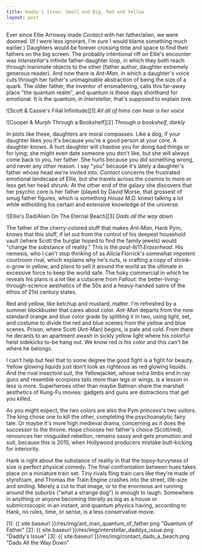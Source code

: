 ```yaml
---
title: Daddy's Issue: Small and Big, Red and Yellow
layout: post
---
```


Ever since Ellie Arroway made *Contact* with her father/alien, we were doomed. (If I were less ignorant, I'm sure I would blame something much earlier.) Daughters would be forever crossing time and space to find their fathers on the big screen. The probably intentional riff on Ellie's encounter was *Interstellar*'s infinite father-daughter loop, in which they both reach through inanimate objects to the other (father author, daughter extremely generous reader). And now there is *Ant-Man*, in which a daughter's voice cuts through her father's unimaginable abstraction of being the size of a quark. The older father, the inventor of ensmallening, calls this far-away place "the quantum realm", and quantum is these days shorthand for emotional. It is the quantum, in *Interstellar*, that's supposed to explain love.

![Scott & Cassie's Filial Infinitude][1]
*All all of hims can hear is her voice*

![Cooper & Murph Through a Bookshelf][2]
*Through a bookshelf, darkly*

In plots like these, daughters are moral compasses. Like a dog, if your daughter likes you it's because you're a good person at your core. A daughter knows. A hurt daughter will chastise you for doing bad things or for lying; she might even date someone you don't like, but she will always come back to you, her father. She hurts because you did something wrong, and never any other reason. I say "you" because it's lately a daughter's father whose head we're invited into. *Contact* concerns the frustrated emotional landscape of Ellie, but she travels across the cosmos to more or less get her head shrunk: At the other end of the galaxy she discovers that her psychic core is her father (played by David Morse, that grossest of smug father figures, which is something *House M.D.* knew) talking a lot while witholding his certain and extensive knowledge of the universe.

![Ellie's Dad/Alien On The Eternal Beach][3]
*Dads all the way down*

The father of the cherry-colored stuff that makes *Ant-Man*, Hank Pym, knows that this stuff, if let out from the control of his deepest household vault (where Scott the burglar hoped to find the family jewels) would "change the substance of reality." This is the post-9/11 *Eraserhead*. His nemesis, who I can't stop thinking of as Alicia Florrick's somewhat impotent courtroom rival, which explains why he's nuts, is crafting a copy of shrink-o-grow in yellow, and plans to sell it around the world as the ultimate in excessive force to keep the world safe. The hoky commercial in which he reveals his plans is a lot like a cutscene from *Fallout*: the better-living-through-science aesthetics of the 50s and a heavy-handed satire of the ethos of 21st century states.

Red and yellow, like ketchup and mustard, matter. I'm refreshed by a summer blockbuster that cares about color. *Ant-Man* departs from the now standard orange and blue color grade by splitting it in two, using light, set, and costume to divide the red and blue scenes from the yellow and blue scenes. Prison, where Scott (Ant-Man) begins, is pale and cold. From there he decants to an apartment awash in sickly yellow light where his colorful heist sidekicks to-be hang out. We know red is his color and this can't be where he belongs.

I can't help but feel that to some degree the good fight is a fight for beauty. Yellow glowing liquids just don't look as righteous as red glowing liquids. And the rival insectoid suit, the Yellowjacket, whose extra limbs end in ray guns and resemble scorpions tails more than legs or wings, is a lesson in less is more. Superheroes other than maybe Batman share the marshall aesthetics of Kung-Fu movies: gadgets and guns are distractions that get you killed.

As you might expect, the two colors are also the Pym princess's two suitors. The king chose one to kill the other, completing the psychoanalytic fairy tale. Or maybe it's more high medieval drama, concerning as it does the successor to the throne. Hope chooses her father's choice (Scott/red), renounces her misguided rebellion, remains sassy and gets promotion and suit, because this is 2015, when Hollywood producers mistake butt-kicking for interiority.

Hank is right about the substance of reality in that the topsy-turvyness of size is perfect physical comedy. The final confrontation between hues takes place on a miniature train set. Tiny rivals fling train cars like they're made of styrofoam, and Thomas the Train Engine crashes into the street, life-size and smiling. Merely a cut to that image, or to the enormous ant running around the suburbs ("what a strange dog") is enough to laugh. Somewhere in anything or anyone becoming literally as big as a house or submicroscopic in an instant, and quantum physics having, according to Hank, no rules, time, or sense, is a less conservative movie.

[1]: {{ site.baseurl }}/res/img/ant_man_quantum_of_father.png "Quantum of Father"
[2]: {{ site.baseurl }}/res/img/interstellar_daddys_issue.png "Daddy's Issue"
[3]: {{ site.baseurl }}/res/img/contact_dads_a_beach.png "Dads All the Way Down"